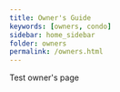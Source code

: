 ```yaml
---
title: Owner's Guide
keywords: [owners, condo]
sidebar: home_sidebar
folder: owners
permalink: /owners.html
---
```


Test owner's page
